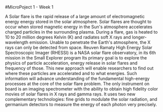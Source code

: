 #MicroPoject 1 - Week 1

A Solar flare is the rapid release of a large amount of electromagnetic energy energy stored in the solar atmosphere. Solar flares are thought to occur when stored magnetic energy in the Sun's atmosphere accelerates charged particles in the surrounding plasma. During a flare, gas is heated to 10 to 20 million degrees Kelvin (K) and radiates soft X rays and longer-wavelength emission. Unable to penetrate the Earth's atmosphere, the X rays can only be detected from space. Reuven Ramaty High Energy Solar Spectroscopic Imager (RHESSI) is a NASA solar flare observatory, in its 6th mission in the Small Explorer program Its primary goal is to explore the physics of particle acceleration, energy release in solar flares and frequency of those. This new approach will enable researchers to find out where these particles are accelerated and to what energies. Such information will advance understanding of the fundamental high-energy processes at the core of the solar flare problem. The only instrument on board is an imaging spectrometer with the ability to obtain high fidelity color movies of solar flares in X rays and gamma rays. It uses two new complementary technologies: fine grids to modulate the solar radiation, and germanium detectors to measure the energy of each photon very precisely.

